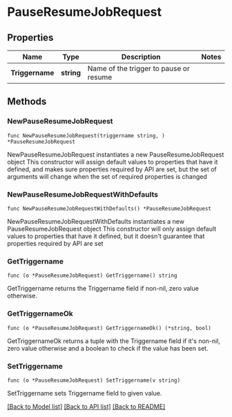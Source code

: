 # PauseResumeJobRequest

## Properties

Name | Type | Description | Notes
------------ | ------------- | ------------- | -------------
**Triggername** | **string** | Name of the trigger to pause or resume | 

## Methods

### NewPauseResumeJobRequest

`func NewPauseResumeJobRequest(triggername string, ) *PauseResumeJobRequest`

NewPauseResumeJobRequest instantiates a new PauseResumeJobRequest object
This constructor will assign default values to properties that have it defined,
and makes sure properties required by API are set, but the set of arguments
will change when the set of required properties is changed

### NewPauseResumeJobRequestWithDefaults

`func NewPauseResumeJobRequestWithDefaults() *PauseResumeJobRequest`

NewPauseResumeJobRequestWithDefaults instantiates a new PauseResumeJobRequest object
This constructor will only assign default values to properties that have it defined,
but it doesn't guarantee that properties required by API are set

### GetTriggername

`func (o *PauseResumeJobRequest) GetTriggername() string`

GetTriggername returns the Triggername field if non-nil, zero value otherwise.

### GetTriggernameOk

`func (o *PauseResumeJobRequest) GetTriggernameOk() (*string, bool)`

GetTriggernameOk returns a tuple with the Triggername field if it's non-nil, zero value otherwise
and a boolean to check if the value has been set.

### SetTriggername

`func (o *PauseResumeJobRequest) SetTriggername(v string)`

SetTriggername sets Triggername field to given value.



[[Back to Model list]](../README.md#documentation-for-models) [[Back to API list]](../README.md#documentation-for-api-endpoints) [[Back to README]](../README.md)


